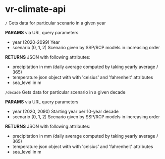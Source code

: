 # vr-climate-api

```/``` Gets data for particular scenario in a given year

**PARAMS** via URL query parameters
* year (2020-2099) Year
* scenario (0, 1, 2) Scenario given by SSP/RCP models in increasing order

**RETURNS** JSON with following attributes:
* precipitation in mm (daily average computed by taking yearly average / 365)
* temperature json object with with 'celsius' and 'fahrenheit' attributes
* sea_level in m

```/decade``` Gets data for particular scenario in a given decade

**PARAMS** via URL query parameters
* year (2020, 2090) Starting year per 10-year decade
* scenario (0, 1, 2) Scenario given by SSP/RCP models in increasing order

**RETURNS** JSON with following attributes:
* precipitation in mm (daily average computed by taking yearly average / 365)
* temperature json object with with 'celsius' and 'fahrenheit' attributes
* sea_level in m
